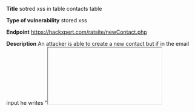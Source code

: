 **Title**
sotred xss in table contacts table

**Type of vulnerability**
stored xss

**Endpoint**
https://hackxpert.com/ratsite/newContact.php

**Description**
An attacker is able to create a new contact but if in the email input he writes "<iframe src=javascript:prompt()>, an  xss qil be stored in the contact list, if later someone search for said contect the xss will pop up malicious code

**Steps to reproduce**

*Steps*
1. go to https://hackxpert.com/ratsite/newContact.php
2. input and name and an email 
3. in the email input write "<iframe src=javascript:prompt()>
4. Now if someone looks for that user the xss will be executed


**Impact**
an attacker could create a contact and share executing code in ecery user that sees it , since is an stored xss it will be saved in the server


